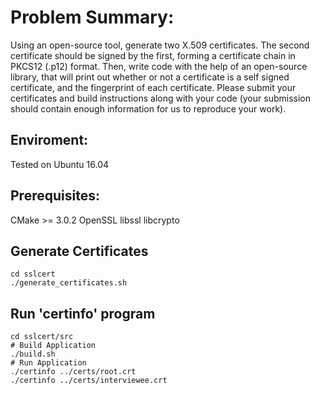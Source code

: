 # Problem Summary:

Using an open-source tool, generate two X.509 certificates. The second certificate should be signed by the first,
forming a certificate chain in PKCS12 (.p12) format. Then, write code with the help of an open-source library,
that will print out whether or not a certificate is a self signed certificate, and the fingerprint of each
certificate. Please submit your certificates and build instructions along with your code (your submission should
contain enough information for us to reproduce your work).

## Enviroment:
Tested on Ubuntu 16.04

## Prerequisites:
CMake >= 3.0.2
OpenSSL
libssl
libcrypto

## Generate Certificates
```
cd sslcert
./generate_certificates.sh
```

## Run 'certinfo' program
```
cd sslcert/src
# Build Application
./build.sh
# Run Application
./certinfo ../certs/root.crt
./certinfo ../certs/interviewee.crt
```
